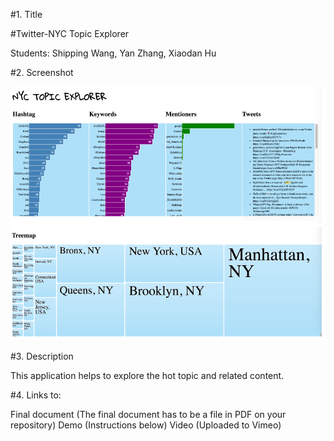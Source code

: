 #1. Title

#Twitter-NYC Topic Explorer

Students:
Shipping Wang, 
Yan Zhang, 
Xiaodan Hu

#2. Screenshot

![alt tag](https://github.com/NYU-CS6313-SPRING2016/Group-4-INET-Twitter-NYC/blob/master/FlaskProj/Screenshot/Screenshot.png)

#3. Description

This application helps to explore the hot topic and related content.

#4. Links to:

Final document (The final document has to be a file in PDF on your repository)
Demo (Instructions below)
Video (Uploaded to Vimeo)

